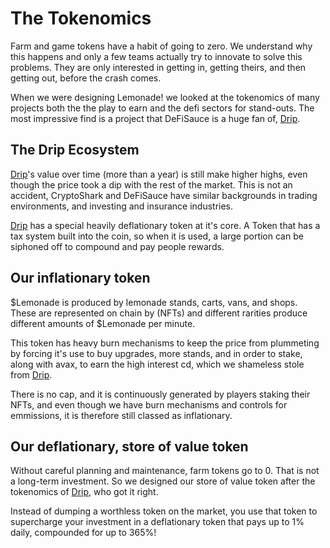 # The Tokenomics

Farm and game tokens have a habit of going to zero. We understand why this happens and only a few teams actually try to innovate to solve this problems. They are only interested in getting in, getting theirs, and then getting out, before the crash comes.

When we were designing Lemonade! we looked at the tokenomics of many projects both the the play to earn and the defi sectors for stand-outs. The most impressive find is a project that DeFiSauce is a huge fan of, [Drip](https://drip.community/faucet?buddy=0x786755E3a1DfcB121f754fFb9249095d9F4c9Ebf).

## The Drip Ecosystem

[Drip](https://drip.community/faucet?buddy=0x786755E3a1DfcB121f754fFb9249095d9F4c9Ebf)'s value over time (more than a year) is still make higher highs, even though the price took a dip with the rest of the market. This is not an accident, CryptoShark and DeFiSauce have similar backgrounds in trading environments, and investing and insurance industries.

[Drip](https://drip.community/faucet?buddy=0x786755E3a1DfcB121f754fFb9249095d9F4c9Ebf) has a special heavily deflationary token at it's core. A Token that has a tax system built into the coin, so when it is used, a large portion can be siphoned off to compound and pay people rewards.

## Our inflationary token

$Lemonade is produced by lemonade stands, carts, vans, and shops. These are represented on chain by (NFTs) and different rarities produce different amounts of $Lemonade per minute.

This token has heavy burn mechanisms to keep the price from plummeting by forcing it's use to buy upgrades, more stands, and in order to stake, along with avax, to earn the high interest cd, which we shameless stole from [Drip](https://drip.community/faucet?buddy=0x786755E3a1DfcB121f754fFb9249095d9F4c9Ebf).

There is no cap, and it is continuously generated by players staking their NFTs, and even though we have burn mechanisms and controls for emmissions, it is therefore still classed as inflationary.

## Our deflationary, store of value token

Without careful planning and maintenance, farm tokens go to 0. That is not a long-term investment. So we designed our store of value token after the tokenomics of [Drip](https://drip.community/faucet?buddy=0x786755E3a1DfcB121f754fFb9249095d9F4c9Ebf), who got it right.

Instead of dumping a worthless token on the market, you use that token to supercharge your investment in a deflationary token that pays up to 1% daily, compounded for up to 365%!
